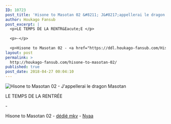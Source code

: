 ```yaml
---
ID: 10723
post_title: 'Hisone to Masotan 02 &#8211; J&#8217;appellerai le dragon Masotan'
author: Houkago Fansub
post_excerpt: |
  <p>LE TEMPS DE LA RENTR&Eacute;E </p>
  
  <p>-</p>
  
  <p>Hisone to Masotan 02 - <a href="https://ddl.houkago-fansub.com/Hisone%20to%20Masotan/%5BHoukago-Fansub%5D%20Hisone%20to%20Masotan%20-%2002%20VOSTFR.mkv">d&eacute;di&eacute; mkv</a> - <a href="https://nyaa.si/view/1030698">Nyaa</a></p>
layout: post
permalink: >
  http://houkago-fansub.com/hisone-to-masotan-02/
published: true
post_date: 2018-04-27 00:04:10
---
```

<img src="http://houkago-fansub.com/content/images/2018/04/tumblr_p7i6osOQL11sxkjwwo1_400.gif" alt="Hisone to Masotan 02 - J'appellerai le dragon Masotan"><p>LE TEMPS DE LA RENTRÉE </p>

<p>-</p>

<p>Hisone to Masotan 02 - <a href="https://ddl.houkago-fansub.com/Hisone%20to%20Masotan/%5BHoukago-Fansub%5D%20Hisone%20to%20Masotan%20-%2002%20VOSTFR.mkv">dédié mkv</a> - <a href="https://nyaa.si/view/1030698">Nyaa</a></p>